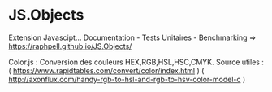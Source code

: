 # JS.Objects

Extension Javascipt...
Documentation - Tests Unitaires - Benchmarking => https://raphpell.github.io/JS.Objects/

Color.js : Conversion des couleurs HEX,RGB,HSL,HSC,CMYK.
Source utiles :  	( https://www.rapidtables.com/convert/color/index.html ) 
( http://axonflux.com/handy-rgb-to-hsl-and-rgb-to-hsv-color-model-c )

